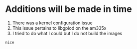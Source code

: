 # Additions will be made in time

1. There was a kernel configuration issue
2. This issue pertains to libgpiod on the am335x
3. I tried to do what I could but I do not build the images

` nice `
